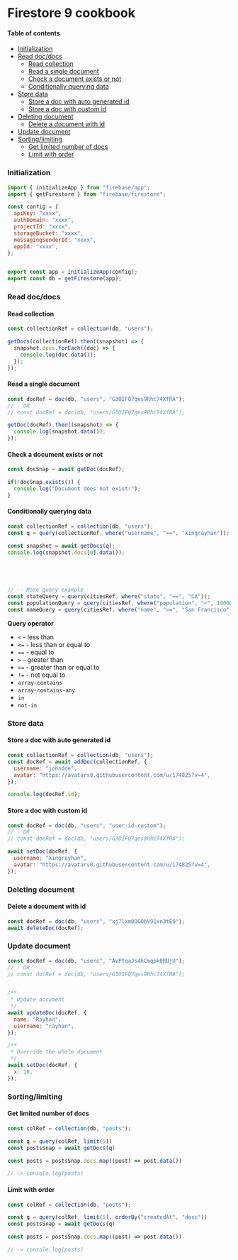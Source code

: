 # Firestore 9 cookbook


#### Table of contents
- [Initialization](#initialization)
- [Read doc/docs](#read-doc-docs)
  * [Read collection](#read-collection)
  * [Read a single document](#read-a-single-document)
  * [Check a document exists or not](#check-a-document-exists-or-not)
  * [Conditionally querying data](#conditionally-querying-data)
- [Store data](#store-data)
  * [Store a doc with auto generated id](#store-a-doc-with-auto-generated-id)
  * [Store a doc with custom id](#store-a-doc-with-custom-id)
- [Deleting document](#deleting-document)
  * [Delete a document with id](#delete-a-document-with-id)
- [Update document](#update-document)
- [Sorting/limiting](#sorting-limiting)
  * [Get limited number of docs](#get-limited-number-of-docs)
  * [Limit with order](#limit-with-order)





### Initialization

```js
import { initializeApp } from "firebase/app";
import { getFirestore } from "firebase/firestore";

const config = {
  apiKey: "xxxx",
  authDomain: "xxxx",
  projectId: "xxxx",
  storageBucket: "xxxx",
  messagingSenderId: "xxxx",
  appId: "xxxx",
};


export const app = initializeApp(config);
export const db = getFirestore(app);
```


### Read doc/docs

#### Read collection
```js
const collectionRef = collection(db, "users");

getDocs(collectionRef).then((snapshot) => {
  snapshot.docs.forEach((doc) => {
    console.log(doc.data());
  });
});
```

#### Read a single document
```js
const docRef = doc(db, "users", "G3OIFQ7qes9Rhc74XfRA");
// - OR
// const docRef = doc(db, "users/G3OIFQ7qes9Rhc74XfRA");

getDoc(docRef).then((snapshot) => {
  console.log(snapshot.data());
});
```

#### Check a document exists or not
```js
const docSnap = await getDoc(docRef);

if(!docSnap.exists()) {
  console.log("Document does not exist!");
}
```


#### Conditionally querying data
```js
const collectionRef = collection(db, "users");
const q = query(collectionRef, where("username", "==", "kingrayhan"));

const snapshot = await getDocs(q);
console.log(snapshot.docs[0].data());





// -- More query example
const stateQuery = query(citiesRef, where("state", "==", "CA"));
const populationQuery = query(citiesRef, where("population", "<", 100000));
const nameQuery = query(citiesRef, where("name", ">=", "San Francisco"));
```
**Query operator**
- `<` - less than
- `<=` - less than or equal to
- `==` - equal to
- `>` - greater than
- `>=` - greater than or equal to
- `!=` - not equal to
- `array-contains`
- `array-contains-any`
- `in`
- `not-in`



### Store data

#### Store a doc with auto generated id

```js
const collectionRef = collection(db, "users");
const docRef = await addDoc(collectionRef, {
  username: "johndoe",
  avatar: "https://avatars0.githubusercontent.com/u/174825?v=4",
});

console.log(docRef.id);
```

#### Store a doc with custom id

```js
const docRef = doc(db, "users", "user-id-custom");
// - OR
// const docRef = doc(db, "users/G3OIFQ7qes9Rhc74XfRA");

await setDoc(docRef, {
  username: "kingrayhan",
  avatar: "https://avatars0.githubusercontent.com/u/174825?v=4",
});
```

### Deleting document

#### Delete a document with id
```js
const docRef = doc(db, "users", "xj7lxm0OGObV91xn3tE0");
await deleteDoc(docRef);
```

### Update document
```js
const docRef = doc(db, "users", "AvPfqaJs4hCmqpk0RUjU");
// - OR
// const docRef = doc(db, "users/G3OIFQ7qes9Rhc74XfRA");


/**
 * Update document
 */
await updateDoc(docRef, {
  name: "Rayhan",
  username: "rayhan",
});

/**
 * Override the whole document
 */
await setDoc(docRef, {
  x: 10,
});
```

### Sorting/limiting

#### Get limited number of docs
```js
const colRef = collection(db, "posts");

const q = query(colRef, limit(5))
const postsSnap = await getDocs(q)

const posts = postsSnap.docs.map((post) => post.data())

// -> console.log(posts)
```

#### Limit with order
```js
const colRef = collection(db, "posts");

const q = query(colRef, limit(5), orderBy("createdAt", "desc"))
const postsSnap = await getDocs(q)

const posts = postsSnap.docs.map((post) => post.data())

// -> console.log(posts)
```
